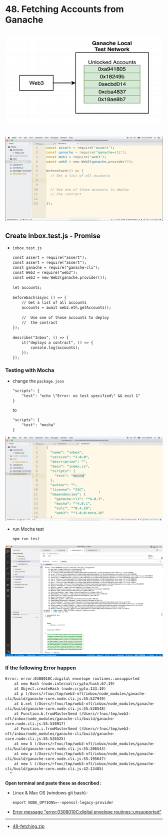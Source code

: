 #   48. Fetching Accounts from Ganache

![Fetching Accounts from Ganache](../imgs/48.1_Fetching-Accounts-from-Ganache.png)
---
![Fetching Accounts from Ganache](../imgs/48.2_Fetching-Accounts-from-Ganache.png)
---

## **Create inbox.test.js** - Promise
-   `inbox.test.js`
    ```
    const assert = require("assert");
    const assert = require("assert");
    const ganache = require("ganache-cli");
    const Web3 = require("web3");
    const web3 = new Web3(ganache.provider());

    let accounts;

    beforeEach(async () => {
        // Get a list of all accounts
        accounts = await web3.eth.getAccounts();

        //  Use one of those accounts to deploy
        //  the contract
    });

    describe("Inbox", () => {
        it("deploys a contract", () => {
            console.log(accounts);
        });
    });
    ```
###  Testing with Mocha 

-   change the `package.json`
    ```
    "scripts": {
        "test": "echo \"Error: no test specified\" && exit 1"
    }
    ```
    to
    ```
    "scripts": {
        "test": "mocha"
    }
    ```
![Fetching Accounts from Ganache](../imgs/48.3_Fetching-Accounts-from-Ganache.png)

-   run Mocha test 
    ```
    npm run test
    ```

![Fetching Accounts from Ganache](../imgs/48.4_Fetching-Accounts-from-Ganache.png)

###  **If the following Error happen**

```
Error: error:0308010C:digital envelope routines::unsupported
    at new Hash (node:internal/crypto/hash:67:19)
    at Object.createHash (node:crypto:133:10)
    at p (/Users/rfnoc/tmp/web3-nft/inbox/node_modules/ganache-cli/build/ganache-core.node.cli.js:55:527949)
    at b.set (/Users/rfnoc/tmp/web3-nft/inbox/node_modules/ganache-cli/build/ganache-core.node.cli.js:55:528548)
    at Function.b.fromMasterSeed (/Users/rfnoc/tmp/web3-nft/inbox/node_modules/ganache-cli/build/ganache-core.node.cli.js:55:530917)
    at Function.i.fromMasterSeed (/Users/rfnoc/tmp/web3-nft/inbox/node_modules/ganache-cli/build/ganache-core.node.cli.js:55:526525)
    at new S (/Users/rfnoc/tmp/web3-nft/inbox/node_modules/ganache-cli/build/ganache-core.node.cli.js:55:206543)
    at new p (/Users/rfnoc/tmp/web3-nft/inbox/node_modules/ganache-cli/build/ganache-core.node.cli.js:55:195647)
    at new l (/Users/rfnoc/tmp/web3-nft/inbox/node_modules/ganache-cli/build/ganache-core.node.cli.js:42:13485)
  ^
```

**Open terminal and paste these as described :**

-   Linux & Mac OS (windows git bash)-
    ```
    export NODE_OPTIONS=--openssl-legacy-provider
    ```

- [Error message "error:0308010C:digital envelope routines::unsupported"](https://stackoverflow.com/questions/69692842/error-message-error0308010cdigital-envelope-routinesunsupported)

---

-   [48-fetching.zip](https://github.com/web3-nfts/bt-web3/raw/main/Curricula/Ethereum-and-Solidity_The_Complete_Developers_Guide/resources/48-fetching.zip)